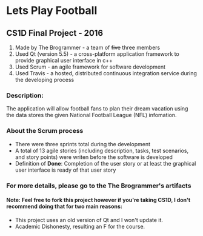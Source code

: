# Lets Play Football

## CS1D Final Project - 2016
1. Made by The Brogrammer - a team of ~~five~~ three members
2. Used Qt (version 5.5) - a cross-platform application framework to provide graphical user interface in c++
3. Used Scrum - an agile framework for software development
4. Used Travis - a hosted, distributed continuous integration service during the developing process

### Description:
The application will allow football fans to plan their dream vacation using the data stores the given National Football League (NFL) infomation.

### About the Scrum process
* There were three sprints total during the development
* A total of 13 agile stories (including description, tasks, test scenarios, and story points) were writen before the software is developed
* Definition of __Done__: Completion of the user story or at least the graphical user interface is ready of that user story

### For more details, please go to the The Brogrammer's artifacts

#### Note: Feel free to fork this project however if you're taking CS1D, I don't recommend doing that for two main reasons:
* This project uses an old version of Qt and I won't update it.
* Academic Dishonesty, resulting an F for the course.
